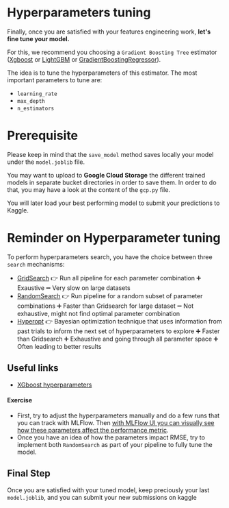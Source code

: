 # Hyperparameters tuning
Finally, once you are satisfied with your features engineering work, **let's fine tune your model.**

For this, we recommend you choosing a `Gradient Boosting Tree` estimator ([Xgboost](https://xgboost.readthedocs.io/en/latest/get_started.html) or [LightGBM](https://lightgbm.readthedocs.io/en/latest/) or [GradientBoostingRegressor](https://scikit-learn.org/stable/modules/generated/sklearn.ensemble.GradientBoostingRegressor.html)).

The idea is to tune the hyperparameters of this estimator. The most important parameters to tune are:
- `learning_rate`
- `max_depth`
- `n_estimators`

# Prerequisite
Please keep in mind that the `save_model` method saves locally your model under the `model.joblib` file.

You may want to upload to **Google Cloud Storage** the different trained models in separate bucket directories in order to save them. In order to do that, you may have a look at the content of the `gcp.py` file.

You will later load your best performing model to submit your predictions to Kaggle.


# Reminder on Hyperparameter tuning
To perform hyperparameters search, you have the choice between three `search` mechanisms:
- [GridSearch](https://scikit-learn.org/stable/modules/generated/sklearn.model_selection.GridSearchCV.html)
👉 Run all pipeline for each parameter combination
➕ Exaustive
➖ Very slow on large datasets
- [RandomSearch](https://scikit-learn.org/stable/modules/generated/sklearn.model_selection.RandomizedSearchCV.html)
👉 Run pipeline for a random subset of parameter combinations
➕ Faster than Gridsearch for large dataset
➖ Not exhaustive, might not find optimal parameter combination
- [Hyperopt](http://hyperopt.github.io/hyperopt/)
👉 Bayesian optimization technique that uses information from past trials to inform the next set of hyperparameters to explore
➕ Faster than Gridsearch
➕ Exhaustive and going through all parameter space
➕ Often leading to better results


## Useful links
- [XGboost hyperparameters](https://xgboost.readthedocs.io/en/latest/parameter.html)

#### Exercise
- First, try to adjust the hyperparameters manually and do a few runs that you can track with MLFlow. Then [with MLFlow UI you can visually see how these parameters affect the performance metric](https://mlflow.org/docs/latest/tracking.html#visualizing-metrics).
- Once you have an idea of how the parameters impact RMSE, try to implement both  `RandomSearch` as part of your pipeline to fully tune the model.

## Final Step
Once you are satisfied with your tuned model, keep preciously your last `model.joblib`, and you can submit your new submissions on kaggle

